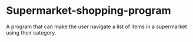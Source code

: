 # Supermarket-shopping-program
A program that can make the user navigate a list of items  in a  supermarket  using their category.
